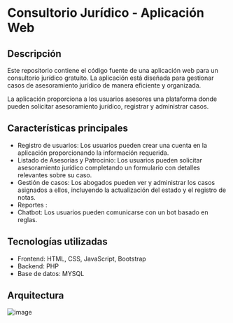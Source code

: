 # Consultorio Jurídico - Aplicación Web

## Descripción
Este repositorio contiene el código fuente de una aplicación web para un consultorio jurídico gratuito. La aplicación está diseñada para gestionar casos de asesoramiento jurídico de manera eficiente y organizada.

La aplicación proporciona a los usuarios asesores una plataforma donde pueden solicitar asesoramiento jurídico, registrar y administrar casos.

## Características principales
- Registro de usuarios: Los usuarios pueden crear una cuenta en la aplicación proporcionando la información requerida.
- Listado de Asesorias y Patrocinio: Los usuarios pueden solicitar asesoramiento jurídico completando un formulario con detalles relevantes sobre su caso.
- Gestión de casos: Los abogados pueden ver y administrar los casos asignados a ellos, incluyendo la actualización del estado y el registro de notas.
- Reportes :
- Chatbot: Los usuarios pueden comunicarse con un bot basado en reglas.

## Tecnologías utilizadas
- Frontend: HTML, CSS, JavaScript, Bootstrap
- Backend: PHP
- Base de datos: MYSQL
## Arquitectura
![image](https://github.com/Harudl/Proyecto_CJ/assets/42708250/1fd74e46-6518-4d27-a703-9ae762b5df31)




